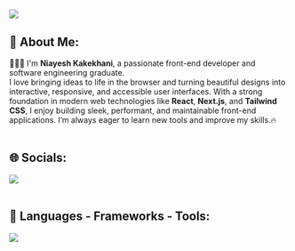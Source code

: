 <h1>
  <img src="https://readme-typing-svg.herokuapp.com/?font=Righteous&size=35&width=500&height=70&duration=4000&color=7E57C2&lines=Hi+there+👋" />
</h1>
<h2>🌱 About Me:</h2>
<div>👩🏻‍💻 I'm <strong>Niayesh Kakekhani</strong>, a passionate front-end developer and software engineering graduate.<br>
I love bringing ideas to life in the browser and turning beautiful designs into interactive, responsive, and accessible user interfaces.
With a strong foundation in modern web technologies like <strong>React</strong>, <strong>Next.js</strong>, and <strong>Tailwind CSS</strong>, I enjoy building sleek, performant, and maintainable front-end applications.
I’m always eager to learn new tools and improve my skills.🔥
</div>
<br/>
<h2>🌐 Socials:</h2>
<div> 
  <a href="https://linkedin.com/in/niayesh2001" target="_blank">
    <img src="https://img.shields.io/badge/LinkedIn-0077B5?style=for-the-badge&logo=linkedin&logoColor=white" />
  </a>
</div>

<br/>
<h2>🔗 Languages - Frameworks - Tools:</h2>
<div>
  <img src="https://skillicons.dev/icons?i=html,css,js,react,nextjs,ts,tailwind,bootstrap,vscode,git,github,gitlab,figma,mongodb,docker" />
</div>

<br/>
